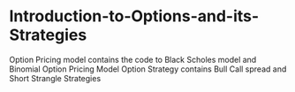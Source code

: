 # Introduction-to-Options-and-its-Strategies

Option Pricing model contains the code to Black Scholes model and Binomial Option Pricing Model
Option Strategy contains Bull Call spread and Short Strangle Strategies
